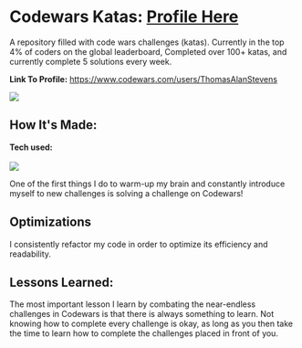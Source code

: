 # Codewars Katas: [Profile Here](https://www.codewars.com/users/ThomasAlanStevens)
 
A repository filled with code wars challenges (katas). Currently in the top 4% of coders on the global leaderboard, Completed over 100+ katas, and currently complete 5 solutions every week.

**Link To Profile:** https://www.codewars.com/users/ThomasAlanStevens

<img src="imgs/kataProgress.PNG">

## How It's Made:

**Tech used:**
<br></br>
<img src="imgs/javascript-illustration.jpeg">

One of the first things I do to warm-up my brain and constantly introduce myself to new challenges is solving a challenge on Codewars! 

## Optimizations

I consistently refactor my code in order to optimize its efficiency and readability.

## Lessons Learned:

The most important lesson I learn by combating the near-endless challenges in Codewars is that there is always something to learn. Not knowing how to complete every challenge is okay, as long as you then take the time to learn how to complete the challenges placed in front of you.
